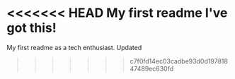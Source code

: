 <<<<<<< HEAD
My first readme
I've got this!
=======
My first readme as a tech enthusiast.
Updated
>>>>>>> c7f0fd14ec03cadbe93d0d19781847489ec630fd
